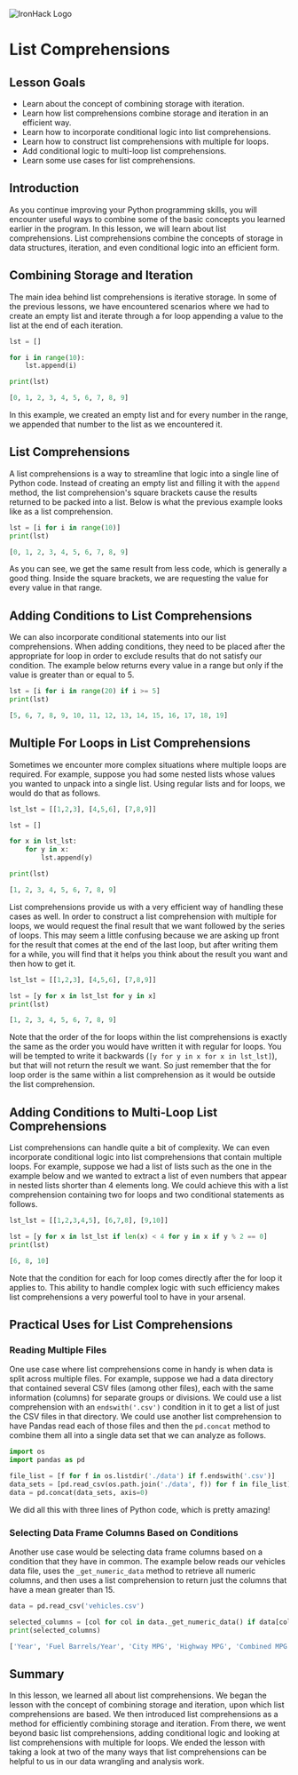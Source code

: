![IronHack Logo](https://s3-eu-west-1.amazonaws.com/ih-materials/uploads/upload_d5c5793015fec3be28a63c4fa3dd4d55.png)

# List Comprehensions

## Lesson Goals

* Learn about the concept of combining storage with iteration.
* Learn how list comprehensions combine storage and iteration in an efficient way.
* Learn how to incorporate conditional logic into list comprehensions.
* Learn how to construct list comprehensions with multiple for loops.
* Add conditional logic to multi-loop list comprehensions.
* Learn some use cases for list comprehensions.

## Introduction

As you continue improving your Python programming skills, you will encounter useful ways to combine some of the basic concepts you learned earlier in the program. In this lesson, we will learn about list comprehensions. List comprehensions combine the concepts of storage in data structures, iteration, and even conditional logic into an efficient form.

## Combining Storage and Iteration

The main idea behind list comprehensions is iterative storage. In some of the previous lessons, we have encountered scenarios where we had to create an empty list and iterate through a for loop appending a value to the list at the end of each iteration.

```python
lst = []

for i in range(10):
    lst.append(i)

print(lst)

[0, 1, 2, 3, 4, 5, 6, 7, 8, 9]
```

In this example, we created an empty list and for every number in the range, we appended that number to the list as we encountered it.

## List Comprehensions

A list comprehensions is a way to streamline that logic into a single line of Python code. Instead of creating an empty list and filling it with the `append` method, the list comprehension's square brackets cause the results returned to be packed into a list. Below is what the previous example looks like as a list comprehension.

```python
lst = [i for i in range(10)]
print(lst)

[0, 1, 2, 3, 4, 5, 6, 7, 8, 9]
```

As you can see, we get the same result from less code, which is generally a good thing. Inside the square brackets, we are requesting the value for every value in that range.

## Adding Conditions to List Comprehensions

We can also incorporate conditional statements into our list comprehensions. When adding conditions, they need to be placed after the appropriate for loop in order to exclude results that do not satisfy our condition. The example below returns every value in a range but only if the value is greater than or equal to 5.

```python
lst = [i for i in range(20) if i >= 5]
print(lst)

[5, 6, 7, 8, 9, 10, 11, 12, 13, 14, 15, 16, 17, 18, 19]
```

## Multiple For Loops in List Comprehensions

Sometimes we encounter more complex situations where multiple loops are required. For example, suppose you had some nested lists whose values you wanted to unpack into a single list. Using regular lists and for loops, we would do that as follows.

```python
lst_lst = [[1,2,3], [4,5,6], [7,8,9]]

lst = []

for x in lst_lst:
    for y in x:
        lst.append(y)

print(lst)

[1, 2, 3, 4, 5, 6, 7, 8, 9]
```

List comprehensions provide us with a very efficient way of handling these cases as well. In order to construct a list comprehension with multiple for loops, we would request the final result that we want followed by the series of loops. This may seem a little confusing because we are asking up front for the result that comes at the end of the last loop, but after writing them for a while, you will find that it helps you think about the result you want and then how to get it.

```python
lst_lst = [[1,2,3], [4,5,6], [7,8,9]]

lst = [y for x in lst_lst for y in x]
print(lst)

[1, 2, 3, 4, 5, 6, 7, 8, 9]
```

Note that the order of the for loops within the list comprehensions is exactly the same as the order you would have written it with regular for loops. You will be tempted to write it backwards (`[y for y in x for x in lst_lst]`), but that will not return the result we want. So just remember that the for loop order is the same within a list comprehension as it would be outside the list comprehension.

## Adding Conditions to Multi-Loop List Comprehensions

List comprehensions can handle quite a bit of complexity. We can even incorporate conditional logic into list comprehensions that contain multiple loops. For example, suppose we had a list of lists such as the one in the example below and we wanted to extract a list of even numbers that appear in nested lists shorter than 4 elements long. We could achieve this with a list comprehension containing two for loops and two conditional statements as follows.

```python
lst_lst = [[1,2,3,4,5], [6,7,8], [9,10]]

lst = [y for x in lst_lst if len(x) < 4 for y in x if y % 2 == 0]
print(lst)

[6, 8, 10]
```

Note that the condition for each for loop comes directly after the for loop it applies to. This ability to handle complex logic with such efficiency makes list comprehensions a very powerful tool to have in your arsenal.

## Practical Uses for List Comprehensions

### Reading Multiple Files

One use case where list comprehensions come in handy is when data is split across multiple files. For example, suppose we had a data directory that contained several CSV files (among other files), each with the same information (columns) for separate groups or divisions. We could use a list comprehension with an `endswith('.csv')` condition in it to get a list of just the CSV files in that directory. We could use another list comprehension to have Pandas read each of those files and then the `pd.concat` method to combine them all into a single data set that we can analyze as follows.

```python
import os
import pandas as pd

file_list = [f for f in os.listdir('./data') if f.endswith('.csv')]
data_sets = [pd.read_csv(os.path.join('./data', f)) for f in file_list]
data = pd.concat(data_sets, axis=0)
```

We did all this with three lines of Python code, which is pretty amazing!

### Selecting Data Frame Columns Based on Conditions

Another use case would be selecting data frame columns based on a condition that they have in common. The example below reads our vehicles data file, uses the `_get_numeric_data` method to retrieve all numeric columns, and then uses a list comprehension to return just the columns that have a mean greater than 15.

```python
data = pd.read_csv('vehicles.csv')

selected_columns = [col for col in data._get_numeric_data() if data[col].mean() > 15]
print(selected_columns)

['Year', 'Fuel Barrels/Year', 'City MPG', 'Highway MPG', 'Combined MPG', 'CO2 Emission Grams/Mile', 'Fuel Cost/Year']

```

## Summary

In this lesson, we learned all about list comprehensions. We began the lesson with the concept of combining storage and iteration, upon which list comprehensions are based. We then introduced list comprehensions as a method for efficiently combining storage and iteration. From there, we went beyond basic list comprehensions, adding conditional logic and looking at list comprehensions with multiple for loops. We ended the lesson with taking a look at two of the many ways that list comprehensions can be helpful to us in our data wrangling and analysis work.
